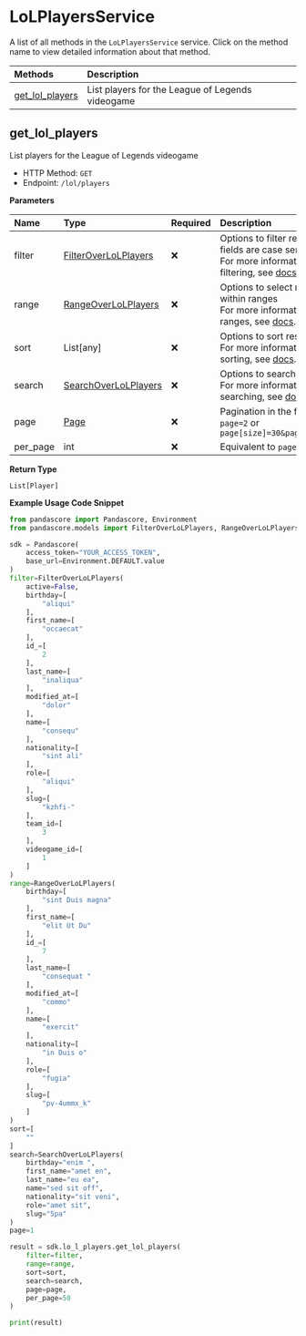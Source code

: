 # LoLPlayersService

A list of all methods in the `LoLPlayersService` service. Click on the method name to view detailed information about that method.

| Methods                             | Description                                      |
| :---------------------------------- | :----------------------------------------------- |
| [get_lol_players](#get_lol_players) | List players for the League of Legends videogame |

## get_lol_players

List players for the League of Legends videogame

- HTTP Method: `GET`
- Endpoint: `/lol/players`

**Parameters**

| Name     | Type                                                      | Required | Description                                                                                                                                         |
| :------- | :-------------------------------------------------------- | :------- | :-------------------------------------------------------------------------------------------------------------------------------------------------- |
| filter   | [FilterOverLoLPlayers](../models/FilterOverLoLPlayers.md) | ❌       | Options to filter results. String fields are case sensitive <br/>For more information on filtering, see [docs](/docs/filtering-and-sorting#filter). |
| range    | [RangeOverLoLPlayers](../models/RangeOverLoLPlayers.md)   | ❌       | Options to select results within ranges <br/>For more information on ranges, see [docs](/docs/filtering-and-sorting#range).                         |
| sort     | List[any]                                                 | ❌       | Options to sort results <br/>For more information on sorting, see [docs](/docs/filtering-and-sorting#sort).                                         |
| search   | [SearchOverLoLPlayers](../models/SearchOverLoLPlayers.md) | ❌       | Options to search results <br/>For more information on searching, see [docs](/docs/filtering-and-sorting#search).                                   |
| page     | [Page](../models/Page.md)                                 | ❌       | Pagination in the form of `page=2` or `page[size]=30&page[number]=2`                                                                                |
| per_page | int                                                       | ❌       | Equivalent to `page[size]`                                                                                                                          |

**Return Type**

`List[Player]`

**Example Usage Code Snippet**

```python
from pandascore import Pandascore, Environment
from pandascore.models import FilterOverLoLPlayers, RangeOverLoLPlayers, SearchOverLoLPlayers

sdk = Pandascore(
    access_token="YOUR_ACCESS_TOKEN",
    base_url=Environment.DEFAULT.value
)
filter=FilterOverLoLPlayers(
    active=False,
    birthday=[
        "aliqui"
    ],
    first_name=[
        "occaecat"
    ],
    id_=[
        2
    ],
    last_name=[
        "inaliqua"
    ],
    modified_at=[
        "dolor"
    ],
    name=[
        "consequ"
    ],
    nationality=[
        "sint ali"
    ],
    role=[
        "aliqui"
    ],
    slug=[
        "kzhfi-"
    ],
    team_id=[
        3
    ],
    videogame_id=[
        1
    ]
)
range=RangeOverLoLPlayers(
    birthday=[
        "sint Duis magna"
    ],
    first_name=[
        "elit Ut Du"
    ],
    id_=[
        7
    ],
    last_name=[
        "consequat "
    ],
    modified_at=[
        "commo"
    ],
    name=[
        "exercit"
    ],
    nationality=[
        "in Duis o"
    ],
    role=[
        "fugia"
    ],
    slug=[
        "pv-4ummx_k"
    ]
)
sort=[
    ""
]
search=SearchOverLoLPlayers(
    birthday="enim ",
    first_name="amet en",
    last_name="eu ea",
    name="sed sit off",
    nationality="sit veni",
    role="amet sit",
    slug="5pa"
)
page=1

result = sdk.lo_l_players.get_lol_players(
    filter=filter,
    range=range,
    sort=sort,
    search=search,
    page=page,
    per_page=50
)

print(result)
```
